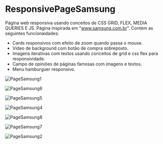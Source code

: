 # ResponsivePageSamsung
 Página web responsiva usando conceitos de CSS GRID, FLEX, MEDIA QUERIES E JS. Página inspirada em "www.samsung.com.br".
 Contém as seguintes funcionaidades:
 * Cards responsivos com efeito de zoom quando passa o mouse.
 * Vídeo de background com botão de compra sobreposto.
 * Imagens iterativas com textos usando conceitos de grid e css flex para responsividade.
 * Campo de opiniões de páginas famosas com imagens e textos.
 * Menu hamburguer responsivo.


![PageSamsung1](https://github.com/cleverson-programmer/ResponsivePageSamsung/assets/160781449/7cc1e27a-fc30-4dc0-8128-6088cf426d70)



![PageSamsung6](https://github.com/cleverson-programmer/ResponsivePageSamsung/assets/160781449/536c0f63-a6f8-42f7-b8ce-15c528a464e0)



![PageSamsung5](https://github.com/cleverson-programmer/ResponsivePageSamsung/assets/160781449/440a18a5-fd60-4f49-9fff-38ba84cc058d)



![PageSamsung4](https://github.com/cleverson-programmer/ResponsivePageSamsung/assets/160781449/cb75bdf0-f551-4e3e-a9f0-0fc67510cd5e)



![PageSamsung8](https://github.com/cleverson-programmer/ResponsivePageSamsung/assets/160781449/8786846f-30ab-4118-aeca-aa2d8e25a0d7)



![PageSamsung7](https://github.com/cleverson-programmer/ResponsivePageSamsung/assets/160781449/0e45e0d2-6687-449e-81ac-86a808d66171)



![PageSamsung2](https://github.com/cleverson-programmer/ResponsivePageSamsung/assets/160781449/b5775539-5b9d-4af8-b107-b30d36b57f89)


